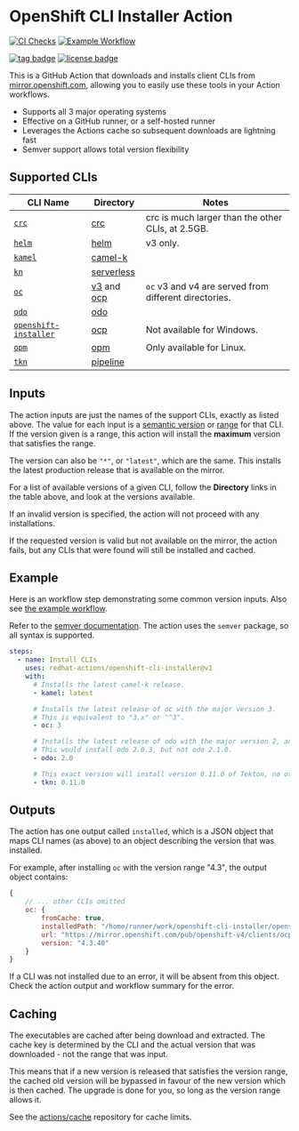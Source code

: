 # OpenShift CLI Installer Action

[![CI Checks](https://github.com/redhat-actions/openshift-cli-installer/workflows/CI%20Checks/badge.svg)](https://github.com/redhat-actions/openshift-cli-installer/actions?query=workflow%3A%22CI+Checks%22)
[![Example Workflow](https://github.com/redhat-actions/openshift-cli-installer/workflows/Example%20Workflow/badge.svg)](https://github.com/redhat-actions/openshift-cli-installer/actions?query=workflow%3A%22Example+Workflow%22)

[![tag badge](https://img.shields.io/github/v/tag/redhat-actions/openshift-cli-installer)](https://github.com/redhat-actions/openshift-cli-installer/tags)
[![license badge](https://img.shields.io/github/license/redhat-actions/openshift-cli-installer)](./LICENSE)

This is a GitHub Action that downloads and installs client CLIs from [mirror.openshift.com](https://mirror.openshift.com/pub/openshift-v4/clients/), allowing you to easily use these tools in your Action workflows.

- Supports all 3 major operating systems
- Effective on a GitHub runner, or a self-hosted runner
- Leverages the Actions cache so subsequent downloads are lightning fast
- Semver support allows total version flexibility

## Supported CLIs

| CLI Name | Directory | Notes |
| -------- | --------- | ----- |
| [`crc`](https://github.com/code-ready/crc)     | [crc](https://mirror.openshift.com/pub/openshift-v4/x86_64/clients/crc/) | crc is much larger than the other CLIs, at 2.5GB.
| [`helm`](https://github.com/helm/helm)  | [helm](https://mirror.openshift.com/pub/openshift-v4/x86_64/clients/helm) | v3 only.
| [`kamel`](https://github.com/apache/camel-k)   | [camel-k](https://mirror.openshift.com/pub/openshift-v4/x86_64/clients/camel-k) |
| [`kn`](https://github.com/knative/client)| [serverless](https://mirror.openshift.com/pub/openshift-v4/x86_64/clients/serverless) |
| [`oc`](https://github.com/openshift/oc) | [v3](https://mirror.openshift.com/pub/openshift-v3/clients/) and [ocp](https://mirror.openshift.com/pub/openshift-v4/x86_64/clients/ocp/) | `oc` v3 and v4 are served from different directories.
| [`odo`](https://github.com/openshift/odo) | [odo](https://mirror.openshift.com/pub/openshift-v4/x86_64/clients/odo/) |
| [`openshift-installer`](https://github.com/openshift/installer) | [ocp](https://mirror.openshift.com/pub/openshift-v4/x86_64/clients/ocp/) | Not available for Windows.
| [`opm`](https://docs.openshift.com/container-platform/4.6/cli_reference/opm-cli.html)     | [opm](https://mirror.openshift.com/pub/openshift-v4/x86_64/clients/opm/) | Only available for Linux.
| [`tkn`](https://github.com/tektoncd/cli) | [pipeline](https://mirror.openshift.com/pub/openshift-v4/x86_64/clients/pipeline) |

## Inputs

The action inputs are just the names of the support CLIs, exactly as listed above. The value for each input is a [semantic version](https://docs.npmjs.com/cli/v6/using-npm/semver#versions) or [range](https://docs.npmjs.com/cli/v6/using-npm/semver#ranges) for that CLI. If the version given is a range, this action will install the **maximum** version that satisfies the range.

The version can also be `"*"`, or `"latest"`, which are the same. This installs the latest production release that is available on the mirror.

For a list of available versions of a given CLI, follow the **Directory** links in the table above, and look at the versions available.

If an invalid version is specified, the action will not proceed with any installations.

If the requested version is valid but not available on the mirror, the action fails, but any CLIs that were found will still be installed and cached.

## Example

Here is an workflow step demonstrating some common version inputs. Also see [the example workflow](./.github/workflows/example.yml).

Refer to the [semver documentation](https://docs.npmjs.com/cli/v6/using-npm/semver#versions). The action uses the `semver` package, so all syntax is supported.

```yaml
steps:
  - name: Install CLIs
    uses: redhat-actions/openshift-cli-installer@v1
    with:
      # Installs the latest camel-k release.
      - kamel: latest

      # Installs the latest release of oc with the major version 3.
      # This is equivalent to "3.x" or "^3".
      - oc: 3

      # Installs the latest release of odo with the major version 2, and the minor version 0.
      # This would install odo 2.0.3, but not odo 2.1.0.
      - odo: 2.0

      # This exact version will install version 0.11.0 of Tekton, no other version.
      - tkn: 0.11.0
```

## Outputs
The action has one output called `installed`, which is a JSON object that maps CLI names (as above) to an object describing the version that was installed.

For example, after installing `oc` with the version range "4.3", the output object contains:
```js
{
    // ... other CLIs omitted
    oc: {
        fromCache: true,
        installedPath: "/home/runner/work/openshift-cli-installer/openshift-cli-installer/openshift-bin/oc",
        url: "https://mirror.openshift.com/pub/openshift-v4/clients/ocp/4.3.40/openshift-client-linux-4.3.40.tar.gz",
        version: "4.3.40"
    }
}
```

If a CLI was not installed due to an error, it will be absent from this object. Check the action output and workflow summary for the error.

## Caching
The executables are cached after being download and extracted. The cache key is determined by the CLI and the actual version that was downloaded - not the range that was input.

This means that if a new version is released that satisfies the version range, the cached old version will be bypassed in favour of the new version which is then cached. The upgrade is done for you, so long as the version range allows it.

See the [actions/cache](https://github.com/actions/cache) repository for cache limits.
